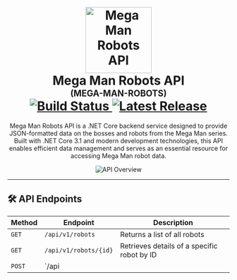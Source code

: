 <h1 align="center">
  <br />
  <img
    src="./_docs/assets/icon.png"
    alt="Mega Man Robots API"
    width="150"
  />
  <br />
  <b>Mega Man Robots API</b>
  <br />
  <sub><sup><b>(MEGA-MAN-ROBOTS)</b></sup></sub>
  <br />
  <div>
    <a href="https://github.com/amandatainan/MegaApiDotnetCore/actions/workflows/build.yml">
      <img
        src="https://github.com/amandatainan/MegaApiDotnetCore/actions/workflows/build.yml/badge.svg"
        alt="Build Status"
      />
    </a>
    <a href="https://github.com/amandatainan/MegaApiDotnetCore/releases/latest">
      <img
        src="https://img.shields.io/github/v/release/amandatainan/MegaApiDotnetCore"
        alt="Latest Release"
      />
    </a>
  </div>
</h1>

<p align="center">
  Mega Man Robots API is a .NET Core backend service designed to provide JSON-formatted data
  on the bosses and robots from the Mega Man series. Built with .NET Core 3.1 and modern development
  technologies, this API enables efficient data management and serves as an essential resource for
  accessing Mega Man robot data.
</p>

<p align="center">
  <img src="./_docs/assets/carbon.png" alt="API Overview" />
</p>

---

## 🛠️ API Endpoints

| Method | Endpoint               | Description                           |
|--------|------------------------|---------------------------------------|
| `GET`  | `/api/v1/robots`        | Returns a list of all robots          |
| `GET`  | `/api/v1/robots/{id}`   | Retrieves details of a specific robot by ID |
| `POST` | `/api
